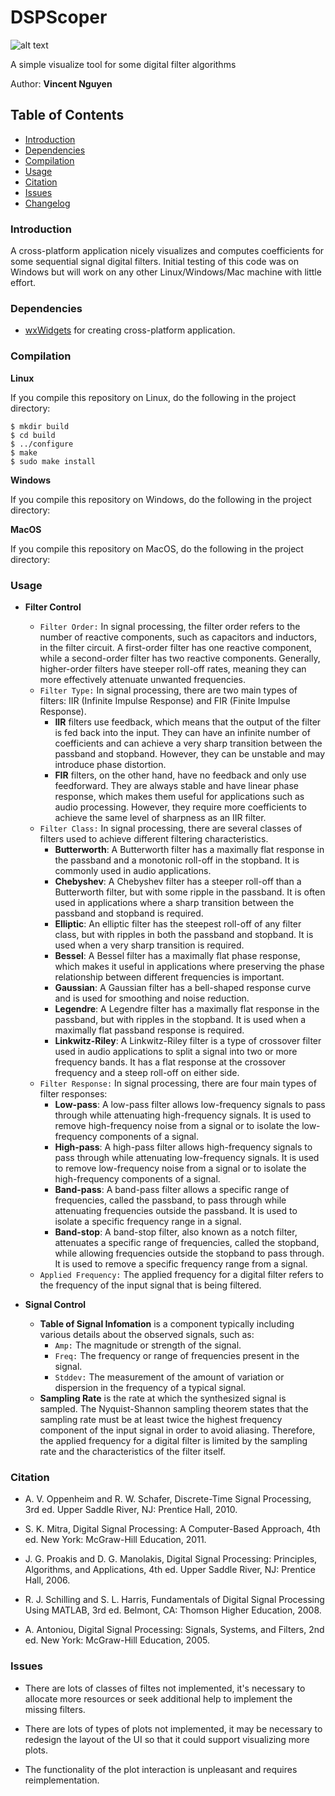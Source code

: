 # DSPScoper

![alt text](https://github.com/reidite/wxwidgets-digital-filters/blob/master/doc/img.JPG?raw=true)

A simple visualize tool for some digital filter algorithms

Author: __Vincent Nguyen__

## Table of Contents

- [Introduction](#introduction)
- [Dependencies](#dependencies)
- [Compilation](#compilation)
- [Usage](#usage)
- [Citation](#citation)
- [Issues](#issues)
- [Changelog](#changelog)

### Introduction



A cross-platform application nicely visualizes and computes coefficients for some sequential signal digital filters. Initial testing of this code was on Windows but will work on any other Linux/Windows/Mac machine with little effort.

### Dependencies

*  [wxWidgets](https://github.com/wxWidgets/wxWidgets) for creating cross-platform application.

### Compilation

__Linux__

If you compile this repository on Linux, do the following in the project directory:

    $ mkdir build
    $ cd build
    $ ../configure
    $ make
    $ sudo make install


__Windows__

If you compile this repository on Windows, do the following in the project directory:

__MacOS__

If you compile this repository on MacOS, do the following in the project directory:


### Usage

* __Filter Control__
    * `Filter Order:` In signal processing, the filter order refers to the number of reactive components, such as capacitors and inductors, in the filter circuit. A first-order filter has one reactive component, while a second-order filter has two reactive components. Generally, higher-order filters have steeper roll-off rates, meaning they can more effectively attenuate unwanted frequencies.
    * `Filter Type:` In signal processing, there are two main types of filters: IIR (Infinite Impulse Response) and FIR (Finite Impulse Response).
        * __IIR__ filters use feedback, which means that the output of the filter is fed back into the input. They can have an infinite number of coefficients and can achieve a very sharp transition between the passband and stopband. However, they can be unstable and may introduce phase distortion.
        * __FIR__ filters, on the other hand, have no feedback and only use feedforward. They are always stable and have linear phase response, which makes them useful for applications such as audio processing. However, they require more coefficients to achieve the same level of sharpness as an IIR filter.
    * `Filter Class:` In signal processing, there are several classes of filters used to achieve different filtering characteristics.
        * __Butterworth__: A Butterworth filter has a maximally flat response in the passband and a monotonic roll-off in the stopband. It is commonly used in audio applications.
        * __Chebyshev__: A Chebyshev filter has a steeper roll-off than a Butterworth filter, but with some ripple in the passband. It is often used in applications where a sharp transition between the passband and stopband is required.
        * __Elliptic__: An elliptic filter has the steepest roll-off of any filter class, but with ripples in both the passband and stopband. It is used when a very sharp transition is required.
        * __Bessel__: A Bessel filter has a maximally flat phase response, which makes it useful in applications where preserving the phase relationship between different frequencies is important.
        * __Gaussian__: A Gaussian filter has a bell-shaped response curve and is used for smoothing and noise reduction.
        * __Legendre__: A Legendre filter has a maximally flat response in the passband, but with ripples in the stopband. It is used when a maximally flat passband response is required.
        * __Linkwitz-Riley__: A Linkwitz-Riley filter is a type of crossover filter used in audio applications to split a signal into two or more frequency bands. It has a flat response at the crossover frequency and a steep roll-off on either side.
    * `Filter Response:` In signal processing, there are four main types of filter responses:
        * __Low-pass__: A low-pass filter allows low-frequency signals to pass through while attenuating high-frequency signals. It is used to remove high-frequency noise from a signal or to isolate the low-frequency components of a signal.
        * __High-pass__: A high-pass filter allows high-frequency signals to pass through while attenuating low-frequency signals. It is used to remove low-frequency noise from a signal or to isolate the high-frequency components of a signal.
        * __Band-pass__: A band-pass filter allows a specific range of frequencies, called the passband, to pass through while attenuating frequencies outside the passband. It is used to isolate a specific frequency range in a signal.
        * __Band-stop__: A band-stop filter, also known as a notch filter, attenuates a specific range of frequencies, called the stopband, while allowing frequencies outside the stopband to pass through. It is used to remove a specific frequency range from a signal.
    * `Applied Frequency:` The applied frequency for a digital filter refers to the frequency of the input signal that is being filtered. 

* __Signal Control__
    * __Table of Signal Infomation__ is a component typically including various details about the observed signals, such as:
        * `Amp:` The magnitude or strength of the signal.
        * `Freq:` The frequency or range of frequencies present in the signal.
        * `Stddev:` The measurement of the amount of variation or dispersion in the frequency of a typical signal.
    * __Sampling Rate__ is the rate at which the synthesized signal is sampled. The Nyquist-Shannon sampling theorem states that the sampling rate must be at least twice the highest frequency component of the input signal in order to avoid aliasing. Therefore, the applied frequency for a digital filter is limited by the sampling rate and the characteristics of the filter itself.

### Citation

* A. V. Oppenheim and R. W. Schafer, Discrete-Time Signal Processing, 3rd ed. Upper Saddle River, NJ: Prentice Hall, 2010.

* S. K. Mitra, Digital Signal Processing: A Computer-Based Approach, 4th ed. New York: McGraw-Hill Education, 2011.

* J. G. Proakis and D. G. Manolakis, Digital Signal Processing: Principles, Algorithms, and Applications, 4th ed. Upper Saddle River, NJ: Prentice Hall, 2006.

* R. J. Schilling and S. L. Harris, Fundamentals of Digital Signal Processing Using MATLAB, 3rd ed. Belmont, CA: Thomson Higher Education, 2008.

* A. Antoniou, Digital Signal Processing: Signals, Systems, and Filters, 2nd ed. New York: McGraw-Hill Education, 2005.

### Issues

* There are lots of classes of filtes not implemented, it's necessary to allocate more resources or seek additional help to implement the missing filters.

* There are lots of types of plots not implemented, it may be necessary to redesign the layout of the UI so that it could support visualizing more plots.

* The functionality of the plot interaction is unpleasant and requires reimplementation.